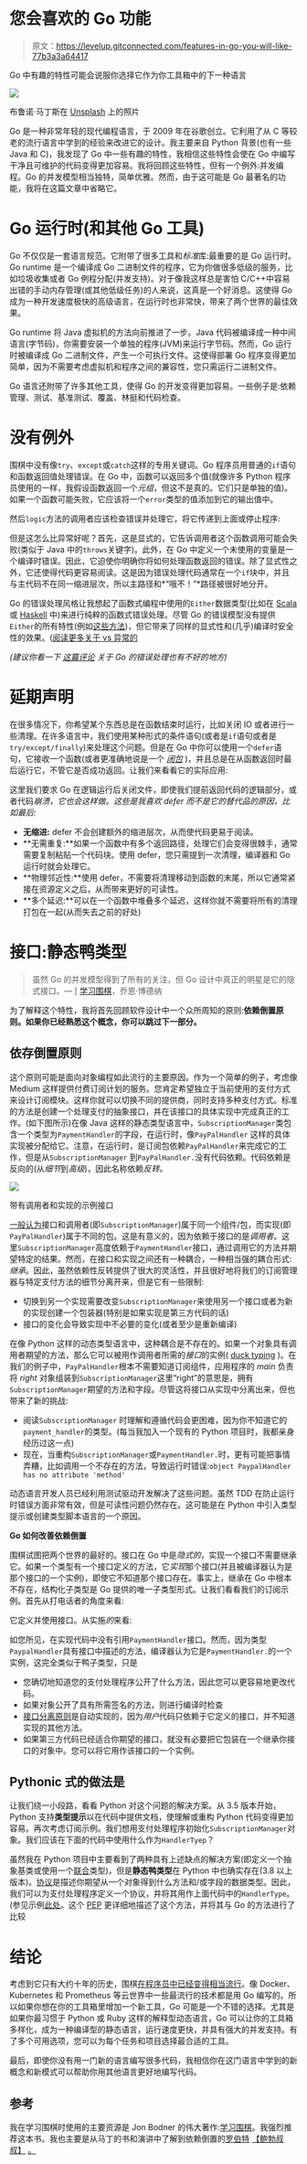 # 您会喜欢的 Go 功能

> 原文：<https://levelup.gitconnected.com/features-in-go-you-will-like-77b3a3a64417>

Go 中有趣的特性可能会说服你选择它作为你工具箱中的下一种语言

![](img/7fd0102df2443b3f874bc39565d8f55f.png)

布鲁诺·马丁斯在 [Unsplash](https://unsplash.com?utm_source=medium&utm_medium=referral) 上的照片

Go 是一种非常年轻的现代编程语言，于 2009 年在谷歌创立。它利用了从 C 等较老的流行语言中学到的经验来改进它的设计。我主要来自 Python 背景(也有一些 Java 和 C)，我发现了 Go 中一些有趣的特性，我相信这些特性会使在 Go 中编写干净且可维护的代码变得更加容易。我将回顾这些特性，但有一个例外:并发编程。Go 的并发模型相当独特，简单优雅。然而，由于这可能是 Go 最著名的功能，我将在这篇文章中省略它。

# Go 运行时(和其他 Go 工具)

Go 不仅仅是一套语言规范。它附带了很多工具和*标准*库:最重要的是 Go 运行时。Go runtime 是一个编译成 Go 二进制文件的程序，它为你做很多低级的服务，比如垃圾收集或者 Go 例程分配(并发支持)。对于像我这样总是害怕 C/C++中容易出错的手动内存管理(或其他低级任务)的人来说，这真是一个好消息。这使得 Go 成为一种开发速度极快的高级语言，在运行时也非常快，带来了两个世界的最佳效果。

Go runtime 将 Java 虚拟机的方法向前推进了一步。Java 代码被编译成一种中间语言(字节码)，你需要安装一个单独的程序(JVM)来运行字节码。然而，Go 运行时被编译成 Go 二进制文件，产生一个可执行文件。这使得部署 Go 程序变得更加简单，因为不需要考虑虚拟机和程序之间的兼容性，您只需运行二进制文件。

Go 语言还附带了许多其他工具，使得 Go 的开发变得更加容易。一些例子是:依赖管理、测试、基准测试、覆盖、林挺和代码检查。

# 没有例外

围棋中没有像`try`、`except`或`catch`这样的专用关键词。Go 程序员用普通的`if`语句和函数返回值处理错误。在 Go 中，函数可以返回多个值(就像许多 Python 程序员使用的一样，我假设函数返回一个*元组*，但这不是真的。它们只是单独的值)。如果一个函数可能失败，它应该将一个`error`类型的值添加到它的输出值中。

然后`logic`方法的调用者应该检查错误并处理它，将它传递到上面或停止程序:

但是这怎么比异常好呢？首先，这是显式的，它告诉调用者这个函数调用可能会失败(类似于 Java 中的`throws`关键字)。此外，在 Go 中定义一个未使用的变量是一个编译时错误。因此，它迫使你明确你将如何处理函数返回的错误。除了显式性之外，它还使得代码更容易阅读。这是因为错误处理代码通常在一个`if`块中，并且与主代码不在同一缩进层次，所以主路径和*“哦不！”*路径被很好地分开。

Go 的错误处理风格让我想起了函数式编程中使用的`Either`数据类型(比如在 [Scala](https://www.scala-lang.org/api/2.13.6/scala/util/Either.html) 或 [Haskell](https://wiki.haskell.org/Handling_errors_in_Haskell#Error_using_the_Either_type) 中)来进行纯粹的函数式错误处理。尽管 Go 的错误模型没有提供`Either`的所有特性(例如[这些方法](https://www.scala-lang.org/api/2.13.6/scala/util/Either.html#map[B1](f:B=%3EB1):scala.util.Either[A,B1]))，但它带来了同样的显式性和(几乎)编译时安全性的效果。([阅读更多关于 vs 异常的](https://dev.to/anthonyjoeseph/either-vs-exception-handling-3jmg)

*(建议你看一下* [*这篇评论*](https://medium.com/@janek_schleicher/the-biggest-disadvantage-in-practice-is-beside-the-huge-boilerplate-is-the-poor-error-messaging-as-9b0d33a1b6b2) *关于 Go 的错误处理也有不好的地方)*

# 延期声明

在很多情况下，你希望某个东西总是在函数结束时运行，比如关闭 IO 或者进行一些清理。在许多语言中，我们使用某种形式的条件语句(或者是`if`语句或者是`try/except/finally`)来处理这个问题。但是在 Go 中你可以使用一个`defer`语句，它接收一个函数(或者更准确地说是一个 [*闭包*](https://en.wikipedia.org/wiki/Closure_(computer_programming)) )，并且总是在从函数返回时最后运行它，不管它是否成功返回。让我们来看看它的实际应用:

这里我们要求 Go 在逻辑运行后关闭文件，即使我们提前返回代码的逻辑部分，或者代码*崩溃，它也会这样做。*这些是我喜欢 defer 而不是它的替代品的原因，比如*最后:*

*   **无缩进:** defer 不会创建额外的缩进层次，从而使代码更易于阅读。
*   **无需重复:**如果一个函数中有多个返回路径，处理它们会变得很棘手，通常需要复制粘贴一个代码块。使用 defer，您只需提到一次清理，编译器和 Go 运行时就会处理它。
*   **物理邻近性:**使用 defer，不需要将清理移动到函数的末尾，所以它通常紧接在资源定义之后，从而带来更好的可读性。
*   **多个延迟:**可以在一个函数中堆叠多个延迟，这样你就不需要将所有的清理打包在一起(从而失去之前的好处)

# 接口:静态鸭类型

> 虽然 Go 的并发模型得到了所有的关注，但 Go 设计中真正的明星是它的隐式接口。— [ [学习围棋](https://www.oreilly.com/library/view/learning-go/9781492077206/)，乔恩·博德纳

为了解释这个特性，我将首先回顾软件设计中一个众所周知的原则:**依赖倒置原则。如果你已经熟悉这个概念，你可以跳过下一部分。**

## 依存倒置原则

这个原则可能是面向对象编程如此流行的主要原因。作为一个简单的例子，考虑像 Medium 这样提供付费订阅计划的服务。您肯定希望独立于当前使用的支付方式来设计订阅模块。这样你就可以切换不同的提供商，同时支持多种支付方式。标准的方法是创建一个处理支付的抽象接口，并在该接口的具体实现中完成真正的工作。(如下图所示)在像 Java 这样的静态类型语言中，`SubscriptionManager`类包含一个类型为`PaymentHandler`的字段，在运行时，像`PayPalHandler` 这样的具体实现被分配给它。注意，在运行时，是订阅包依赖`PayPalHandler`来完成它的工作，但是从`SubscriptionManager` 到`PayPalHandler.`没有代码依赖。代码依赖是反向的(从*细节*到*高级*)，因此名称依赖*反转。*

![](img/7ffe185812464d200f2a6e3dac955e54.png)

带有调用者和实现的示例接口

[一般认为](https://en.wikipedia.org/wiki/Dependency_inversion_principle#Implementations)接口和调用者(即`SubscriptionManager`)属于同一个组件/包，而实现(即`PayPalHandler`)属于不同的包。这是有意义的，因为依赖于接口的是*调用者*。这里`SubscriptionManager`高度依赖于`PaymentHandler`接口，通过调用它的方法并期望特定的结果。然而，在接口和实现之间还有一种耦合，一种相当强的耦合形式:*继承*。因此，虽然依赖性反转提供了很大的灵活性，并且很好地将我们的订阅管理器与特定支付方法的细节分离开来，但是它有一些限制:

*   切换到另一个实现需要改变`SubscriptionManager`来使用另一个接口或者为新的实现创建一个包装器(特别是如果实现是第三方代码的话)
*   接口的变化会导致实现中不必要的变化(或者至少是重新编译)

在像 Python 这样的动态类型语言中，这种耦合是不存在的。如果一个对象具有调用者期望的方法，那么它可以被用作调用者所需的*接口*的实例( [duck typing](https://en.wikipedia.org/wiki/Duck_typing) )。在我们的例子中，`PayPalHandler`根本不需要知道订阅组件，应用程序的 *main* 负责将 *right* 对象组装到`SubscriptionManager`这里“right”的意思是，拥有`SubscriptionManager`期望的方法和字段。尽管这将接口从实现中分离出来，但也带来了新的挑战:

*   阅读`SubscriptionManager` 时理解和遵循代码会更困难，因为你不知道它的`payment_handler`的类型。(每当我加入一个现有的 Python 项目时，我都亲身经历过这一点)
*   现在，当重构`SubscriptionManager`或`PaymentHandler.`时，更有可能把事情弄糟，比如调用一个不存在的方法，导致运行时错误:`object PaypalHandler has no attribute 'method'`

动态语言开发人员已经利用测试驱动开发解决了这些问题。虽然 TDD 在防止运行时错误方面非常有效，但是可读性问题仍然存在。这可能是在 Python 中引入类型提示或创建类型脚本语言的一个原因。

**Go 如何改善依赖倒置**

围棋试图把两个世界的最好的。接口在 Go 中是*隐式的*，实现一个接口不需要继承它。如果一个类型有一个接口定义的方法，它*实现*那个接口(并且被编译器认为是那个接口的一个实例)，即使它不知道那个接口存在。事实上，继承在 Go 中根本不存在，结构化子类型是 Go 提供的唯一子类型形式。让我们看看我们的订阅示例。首先从打电话者的角度来看:

它定义并使用接口。从实施*的*来看:

如您所见，在实现代码中没有引用`PaymentHandler`接口。然而，因为类型`PaypalHandler`具有接口中描述的方法，编译器认为它是`PaymentHandler.`的一个实例，这完全类似于鸭子类型，只是

*   您确切地知道您的支付处理程序公开了什么方法，因此您可以更容易地更改代码。
*   如果对象公开了具有所需签名的方法，则进行编译时检查
*   [接口分离原则](https://en.wikipedia.org/wiki/Interface_segregation_principle)是自动实现的，因为*用户*代码只依赖于它定义的接口，并不知道实现的其他方法。
*   如果第三方代码已经适合你期望的接口，就没有必要把它包装在一个继承你接口的对象中。您可以将它用作该接口的一个实例。

## Pythonic 式的做法是

让我们绕一小段路，看看 Python 对这个问题的解决方案。从 3.5 版本开始，Python 支持**类型提示**以在代码中提供文档，使理解或重构 Python 代码变得更加容易。再次考虑订阅示例。我们想用支付处理程序初始化`SubscriptionManager`对象。我们应该在下面的代码中使用什么作为`HandlerTyep`？

虽然我在 Python 项目中主要看到了两种具有上述缺点的解决方案(即定义一个抽象基类或使用一个[联合](https://docs.python.org/3/library/typing.html#typing.Union)类型)，但是**静态鸭类型**在 Python 中也确实存在(3.8 以上版本)。[协议](https://docs.python.org/3/library/typing.html#typing.Protocol)是描述你期望从一个对象得到什么方法和/或字段的数据类型。因此，我们可以为支付处理程序定义一个协议，并将其用作上面代码中的`HandlerType`。(参见示例[此处](https://www.daan.fyi/writings/python-protocols)。这个 [PEP](https://www.python.org/dev/peps/pep-0544/#rejected) 更详细地描述了这个方法，并将其与 Go 的方法进行了比较

# 结论

考虑到它只有大约十年的历史，围棋[在程序员中已经变得相当流行](https://insights.stackoverflow.com/survey/2021#most-popular-technologies-language-prof)。像 Docker、Kubernetes 和 Prometheus 等云世界中一些最流行的技术都是用 Go 编写的。所以如果你想在你的工具箱里增加一个新工具，Go 可能是一个不错的选择。尤其是如果你最习惯于 Python 或 Ruby 这样的解释型动态语言，Go 可以让你的工具箱多样化，成为一种编译型的静态语言，运行速度更快，并具有强大的并发支持。有了多个可用选项，您可以为每个任务和项目选择最合适的工具。

最后，即使你没有用一门新的语言编写很多代码，我相信你在这门语言中学到的新概念和新模式可以帮助你用其他语言更好地编写代码。

## 参考

我在学习围棋时使用的主要资源是 Jon Bodner 的伟大著作:[学习围棋](https://www.oreilly.com/library/view/learning-go/9781492077206/)。我强烈推荐这本书。我也主要是从马丁的书和演讲中了解到依赖倒置的[罗伯特](http://cleancoder.com/) [【鲍勃叔叔】](http://cleancoder.com/) [。](http://cleancoder.com/)